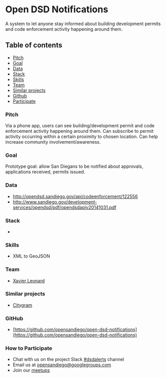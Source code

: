 # Open DSD Notifications
A system to let anyone stay informed about building development permits and code enforcement activity happening around them.

## Table of contents
- [Pitch](#section_pitch "Pitch")
- [Goal](#section_goal "Goal")
- [Data](#section_data "Data")
- [Stack](#section_stack "Stack")
- [Skills](#section_skills "Skills")
- [Team](#section_team "team")
- [Similar projects](#section_similar "Similar projects")
- [Github](#section_github "Github")
- [Participate](#section_participate "How to Participate")

### <a name="section_pitch"></a>Pitch

Via a phone app, users can see building/development permit and code enforcement activity happening around them.  Can subscribe to permit activity occurring within a certain proximity to chosen location. Can help increase community involvement/awareness.

### <a name="section_goal"></a>Goal

Prototype goal: allow San Diegans to be notified about approvals, applications received, permits issued.

### <a name="section_data"></a>Data

- http://opendsd.sandiego.gov/api/codeenforcement/122556
- http://www.sandiego.gov/development-services/opendsd/pdf/opendsdapiv20141031.pdf

### <a name="section_stack"></a>Stack

-

### <a name="section_skills"></a>Skills

- XML to GeoJSON

### <a name="section_team"></a>Team

- [Xavier Leonard](https://github.com/merelyanode "merelyanode")

### <a name="section_similar"></a>Similar projects

- [Citygram](https://github.com/citygram/citygram-services)

### <a name="section_github"></a>GitHub

- [https://github.com/opensandiego/open-dsd-notifications](https://github.com/opensandiego/open-dsd-notifications)

### <a name="section_participate"></a>How to Participate

- Chat with us on the project Slack [#dsdalerts](https://opensandiego.slack.com/signup) channel
- Email us at [opensandiego@googlegroups.com](opensandiego@googlegroups.com)
- Join our [meetups](http://www.meetup.com/Open-San-Diego)
